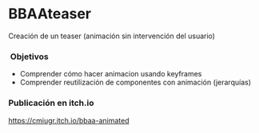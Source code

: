 # BBAAteaser

Creación de un teaser (animación sin intervención del usuario) 



###  Objetivos 

* Comprender cómo hacer animacion usando keyframes 
* Comprender reutilización de componentes con animación (jerarquías)




### Publicación en itch.io

https://cmiugr.itch.io/bbaa-animated
